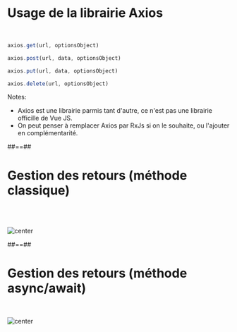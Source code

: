 <!-- .slide: class="with-code inconsolata" -->
# Usage de la librairie Axios
<br>

```javascript
axios.get(url, optionsObject)

axios.post(url, data, optionsObject)

axios.put(url, data, optionsObject)

axios.delete(url, optionsObject)
```
<!-- .element: class="big-code" -->
Notes:
- Axios est une librairie parmis tant d'autre, ce n'est pas une librairie officille de Vue JS.
- On peut penser à remplacer Axios par RxJs si on le souhaite, ou l'ajouter en complémentarité.

##==##

<!-- .slide" -->
# Gestion des retours (méthode classique)
<br><br>

![center](assets/images/school/server-communication/classic_gestion.png)

##==##

<!-- .slide: class="" -->
# Gestion des retours (méthode async/await)
<br>

![center](assets/images/school/server-communication/async_await_gestion.png)
